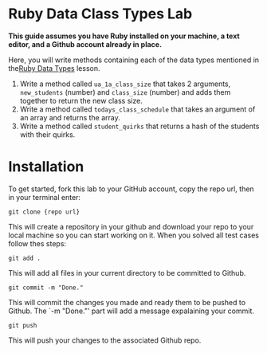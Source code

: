 # Ruby Data Class Types Lab
<strong>This guide assumes you have Ruby installed on your machine, a text editor, and a Github account already in place.</strong>

Here, you will write methods containing each of the data types mentioned in the[Ruby Data Types](https://dev.to/bmweygant/ruby-data-type-classes-numbers-arrays-symbols-hashes-2kka) lesson.

1. Write a method called `ua_1a_class_size` that takes 2 arguments, `new_students` (number) and `class_size` (number) and adds them together to return the new class size.
2. Write a method called `todays_class_schedule` that takes an argument of an array and returns the array.
3. Write a method called `student_quirks` that returns a hash of the students with their quirks.

# Installation 
To get started, fork this lab to your GitHub account, copy the repo url, then in your terminal enter:

```
git clone {repo url}
```

This will create a repository in your github and download your repo to your local machine so you can start working on it. When you solved all test cases follow thes steps:

```
git add .
```
This will add all files in your current directory to be committed to Github.

```
git commit -m "Done."
```
This will commit the changes you made and ready them to be pushed to Github. The `-m "Done."' part will add a message expalaining your commit.

```
git push
```
This will push your changes to the associated Github repo.